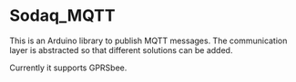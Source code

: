 # Sodaq_MQTT

This is an Arduino library to publish MQTT messages.  The communication
layer is abstracted so that different solutions can be added.

Currently it supports GPRSbee.

